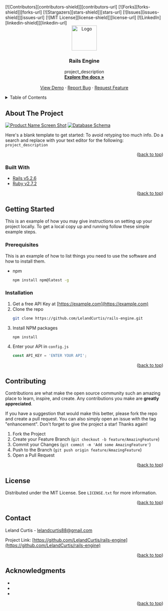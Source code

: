 <div id="top"></div>
<!-- PROJECT SHIELDS -->
<!--
*** I'm using markdown "reference style" links for readability.
*** Reference links are enclosed in brackets [ ] instead of parentheses ( ).
*** See the bottom of this document for the declaration of the reference variables
*** for contributors-url, forks-url, etc. This is an optional, concise syntax you may use.
*** https://www.markdownguide.org/basic-syntax/#reference-style-links
-->
[![Contributors][contributors-shield]][contributors-url]
[![Forks][forks-shield]][forks-url]
[![Stargazers][stars-shield]][stars-url]
[![Issues][issues-shield]][issues-url]
[![MIT License][license-shield]][license-url]
[![LinkedIn][linkedin-shield]][linkedin-url]



<!-- PROJECT LOGO -->
<br />
<div align="center">
  <a href="https://github.com/LelandCurtis/rails-engine">
    <img src="images/logo.png" alt="Logo" width="80" height="80">
  </a>

<h3 align="center">Rails Engine</h3>

  <p align="center">
    project_description
    <br />
    <a href="https://github.com/LelandCurtis/rails-engine"><strong>Explore the docs »</strong></a>
    <br />
    <br />
    <a href="https://github.com/LelandCurtis/rails-engine">View Demo</a>
    ·
    <a href="https://github.com/LelandCurtis/rails-engine/issues">Report Bug</a>
    ·
    <a href="https://github.com/LelandCurtis/rails-engine/issues">Request Feature</a>
  </p>
</div>



<!-- TABLE OF CONTENTS -->
<details>
  <summary>Table of Contents</summary>
  <ol>
    <li>
      <a href="#about-the-project">About The Project</a>
      <ul>
        <li><a href="#built-with">Built With</a></li>
      </ul>
    </li>
    <li>
      <a href="#getting-started">Getting Started</a>
      <ul>
        <li><a href="#prerequisites">Prerequisites</a></li>
        <li><a href="#installation">Installation</a></li>
      </ul>
    </li>
    <li><a href="#usage">Usage</a></li>
    <li><a href="#roadmap">Roadmap</a></li>
    <li><a href="#contributing">Contributing</a></li>
    <li><a href="#license">License</a></li>
    <li><a href="#contact">Contact</a></li>
    <li><a href="#acknowledgments">Acknowledgments</a></li>
  </ol>
</details>



<!-- ABOUT THE PROJECT -->
## About The Project

[![Product Name Screen Shot][product-screenshot]](https://example.com)
[![Database Schema][database_schema]](https://user-images.githubusercontent.com/15107515/152901359-aadf9cd8-4350-4ce6-8bd3-332171d2bebf.png)

Here's a blank template to get started: To avoid retyping too much info. Do a search and replace with your text editor for the following:  `project_description`

<p align="right">(<a href="#top">back to top</a>)</p>



### Built With

* [Rails v5.2.6](https://rubyonrails.org/)
* [Ruby v2.7.2](https://www.ruby-lang.org/en/)

<p align="right">(<a href="#top">back to top</a>)</p>



<!-- GETTING STARTED -->
## Getting Started

This is an example of how you may give instructions on setting up your project locally.
To get a local copy up and running follow these simple example steps.

### Prerequisites

This is an example of how to list things you need to use the software and how to install them.
* npm
  ```sh
  npm install npm@latest -g
  ```

### Installation

1. Get a free API Key at [https://example.com](https://example.com)
2. Clone the repo
   ```sh
   git clone https://github.com/LelandCurtis/rails-engine.git
   ```
3. Install NPM packages
   ```sh
   npm install
   ```
4. Enter your API in `config.js`
   ```js
   const API_KEY = 'ENTER YOUR API';
   ```

<p align="right">(<a href="#top">back to top</a>)</p>



<!-- USAGE EXAMPLES
## Usage

Use this space to show useful examples of how a project can be used. Additional screenshots, code examples and demos work well in this space. You may also link to more resources.

_For more examples, please refer to the [Documentation](https://example.com)_

<p align="right">(<a href="#top">back to top</a>)</p>
-->


<!-- ROADMAP
## Roadmap

- [ ] Feature 1
- [ ] Feature 2
- [ ] Feature 3
    - [ ] Nested Feature

See the [open issues](https://github.com/LelandCurtis/rails-engine/issues) for a full list of proposed features (and known issues).

<p align="right">(<a href="#top">back to top</a>)</p>
-->


<!-- CONTRIBUTING -->
## Contributing

Contributions are what make the open source community such an amazing place to learn, inspire, and create. Any contributions you make are **greatly appreciated**.

If you have a suggestion that would make this better, please fork the repo and create a pull request. You can also simply open an issue with the tag "enhancement".
Don't forget to give the project a star! Thanks again!

1. Fork the Project
2. Create your Feature Branch (`git checkout -b feature/AmazingFeature`)
3. Commit your Changes (`git commit -m 'Add some AmazingFeature'`)
4. Push to the Branch (`git push origin feature/AmazingFeature`)
5. Open a Pull Request

<p align="right">(<a href="#top">back to top</a>)</p>



<!-- LICENSE -->
## License

Distributed under the MIT License. See `LICENSE.txt` for more information.

<p align="right">(<a href="#top">back to top</a>)</p>



<!-- CONTACT -->
## Contact

Leland Curtis - lelandcurtis88@gmail.com

Project Link: [https://github.com/LelandCurtis/rails-engine](https://github.com/LelandCurtis/rails-engine)

<p align="right">(<a href="#top">back to top</a>)</p>



<!-- ACKNOWLEDGMENTS -->
## Acknowledgments

* []()
* []()
* []()

<p align="right">(<a href="#top">back to top</a>)</p>



<!-- MARKDOWN LINKS & IMAGES -->
<!-- https://www.markdownguide.org/basic-syntax/#reference-style-links -->
[contributors-shield]: https://img.shields.io/github/contributors/LelandCurtis/rails-engine.svg?style=for-the-badge
[contributors-url]: https://github.com/LelandCurtis/rails-engine/graphs/contributors
[forks-shield]: https://img.shields.io/github/forks/LelandCurtis/rails-engine.svg?style=for-the-badge
[forks-url]: https://github.com/LelandCurtis/rails-engine/network/members
[stars-shield]: https://img.shields.io/github/stars/LelandCurtis/rails-engine.svg?style=for-the-badge
[stars-url]: https://github.com/LelandCurtis/rails-engine/stargazers
[issues-shield]: https://img.shields.io/github/issues/LelandCurtis/rails-engine.svg?style=for-the-badge
[issues-url]: https://github.com/LelandCurtis/rails-engine/issues
[license-shield]: https://img.shields.io/github/license/LelandCurtis/rails-engine.svg?style=for-the-badge
[license-url]: https://github.com/LelandCurtis/rails-engine/blob/master/LICENSE.txt
[linkedin-shield]: https://img.shields.io/badge/-LinkedIn-black.svg?style=for-the-badge&logo=linkedin&colorB=555
[linkedin-url]: https://linkedin.com/in/leland-curtis-b9a13a2b
[product-screenshot]: images/screenshot.png
[database_schema]: https://user-images.githubusercontent.com/15107515/152901359-aadf9cd8-4350-4ce6-8bd3-332171d2bebf.png
